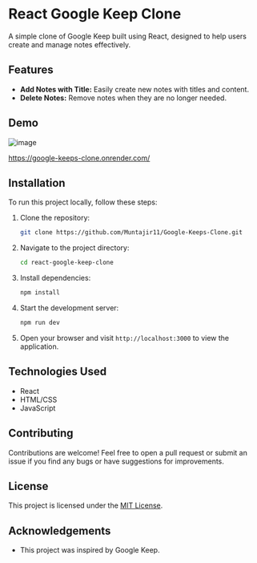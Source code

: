 # React Google Keep Clone

A simple clone of Google Keep built using React, designed to help users create and manage notes effectively.

## Features

- **Add Notes with Title:** Easily create new notes with titles and content.
- **Delete Notes:** Remove notes when they are no longer needed.

## Demo
![image](https://github.com/Muntajir11/Google-Keeps-Clone/assets/91109805/51922f20-7ce0-42e8-8497-e257ddc8230e)

https://google-keeps-clone.onrender.com/

## Installation

To run this project locally, follow these steps:

1. Clone the repository:
   ```bash
   git clone https://github.com/Muntajir11/Google-Keeps-Clone.git
   ```

2. Navigate to the project directory:
   ```bash
   cd react-google-keep-clone
   ```

3. Install dependencies:
   ```bash
   npm install
   ```

4. Start the development server:
   ```bash
   npm run dev
   ```

5. Open your browser and visit `http://localhost:3000` to view the application.

## Technologies Used

- React
- HTML/CSS
- JavaScript

## Contributing

Contributions are welcome! Feel free to open a pull request or submit an issue if you find any bugs or have suggestions for improvements.

## License

This project is licensed under the [MIT License](LICENSE).

## Acknowledgements
- This project was inspired by Google Keep.


